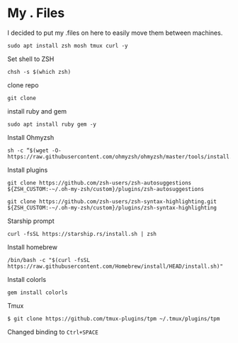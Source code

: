 # My . Files

I decided to put my .files on here to easily move them between machines.

```
sudo apt install zsh mosh tmux curl -y 
```
Set shell to ZSH
```
chsh -s $(which zsh)
```

clone repo
```
git clone 
```

install ruby and gem

`sudo apt install ruby gem -y`

Install Ohmyzsh
```
sh -c “$(wget -O- https://raw.githubusercontent.com/ohmyzsh/ohmyzsh/master/tools/install.sh)”
```
Install plugins
```
git clone https://github.com/zsh-users/zsh-autosuggestions ${ZSH_CUSTOM:-~/.oh-my-zsh/custom}/plugins/zsh-autosuggestions

git clone https://github.com/zsh-users/zsh-syntax-highlighting.git ${ZSH_CUSTOM:-~/.oh-my-zsh/custom}/plugins/zsh-syntax-highlighting
```
Starship prompt
```
curl -fsSL https://starship.rs/install.sh | zsh
```

Install homebrew
```
/bin/bash -c "$(curl -fsSL https://raw.githubusercontent.com/Homebrew/install/HEAD/install.sh)"
```
Install colorls

`gem install colorls`


Tmux 
```
$ git clone https://github.com/tmux-plugins/tpm ~/.tmux/plugins/tpm
```
Changed binding to `Ctrl+SPACE`